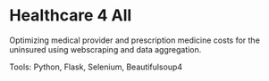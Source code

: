 # Healthcare 4 All
Optimizing medical provider and prescription medicine costs for the uninsured using webscraping and data aggregation.

Tools: Python, Flask, Selenium, Beautifulsoup4
